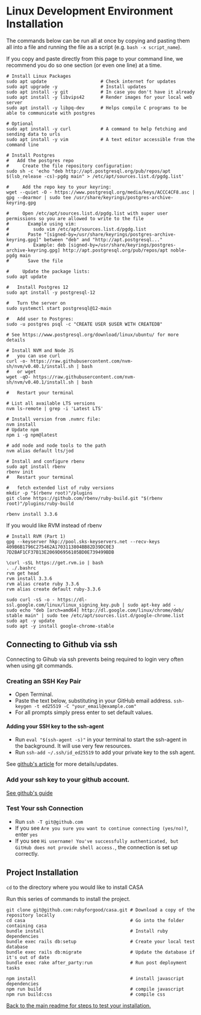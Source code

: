# Linux Development Environment Installation

The commands below can be run all at once by copying and pasting them all into a file and running the file as a script
(e.g. `bash -x script_name`).

If you copy and paste directly from this page to your command line, we recommend you do so one section (or even one line) at a time.

```
# Install Linux Packages
sudo apt update                    # Check internet for updates
sudo apt upgrade -y                # Install updates
sudo apt install -y git            # In case you don't have it already
sudo apt install -y libvips42      # Render images for your local web server
sudo apt install -y libpq-dev      # Helps compile C programs to be able to communicate with postgres

# Optional
sudo apt install -y curl           # A command to help fetching and sending data to urls
sudo apt install -y vim            # A text editor accessible from the command line
```

```
# Install Postgres
#   Add the postgres repo
#     Create the file repository configuration:
sudo sh -c 'echo "deb http://apt.postgresql.org/pub/repos/apt $(lsb_release -cs)-pgdg main" > /etc/apt/sources.list.d/pgdg.list'

#     Add the repo key to your keyring:
wget --quiet -O - https://www.postgresql.org/media/keys/ACCC4CF8.asc | gpg --dearmor | sudo tee /usr/share/keyrings/postgres-archive-keyring.gpg

#     Open /etc/apt/sources.list.d/pgdg.list with super user permissions so you are allowed to write to the file
#       Example using vim:
#         sudo vim /etc/apt/sources.list.d/pgdg.list
#       Paste "[signed-by=/usr/share/keyrings/postgres-archive-keyring.gpg]" between "deb" and "http://apt.postgresql..."
#         Example: deb [signed-by=/usr/share/keyrings/postgres-archive-keyring.gpg] http://apt.postgresql.org/pub/repos/apt noble-pgdg main
#       Save the file

#     Update the package lists:
sudo apt update

#   Install Postgres 12
sudo apt install -y postgresql-12

#   Turn the server on
sudo systemctl start postgresql@12-main

#   Add user to Postgres:
sudo -u postgres psql -c "CREATE USER $USER WITH CREATEDB"

# See https://www.postgresql.org/download/linux/ubuntu/ for more details
```

```
# Install NVM and Node JS
#   you can use curl
curl -o- https://raw.githubusercontent.com/nvm-sh/nvm/v0.40.1/install.sh | bash
#   or wget
wget -qO- https://raw.githubusercontent.com/nvm-sh/nvm/v0.40.1/install.sh | bash

#   Restart your terminal

# List all available LTS versions
nvm ls-remote | grep -i 'Latest LTS'

# Install version from .nvmrc file:
nvm install
# Update npm
npm i -g npm@latest
```

```
# add node and node tools to the path
nvm alias default lts/jod
```

```
# Install and configure rbenv
sudo apt install rbenv
rbenv init
#   Restart your terminal

#   fetch extended list of ruby versions
mkdir -p "$(rbenv root)"/plugins
git clone https://github.com/rbenv/ruby-build.git "$(rbenv root)"/plugins/ruby-build

rbenv install 3.3.6
```

If you would like RVM instead of rbenv
```
# Install RVM (Part 1)
gpg --keyserver hkp://pool.sks-keyservers.net --recv-keys 409B6B1796C275462A1703113804BB82D39DC0E3 7D2BAF1CF37B13E2069D6956105BD0E739499BDB

\curl -sSL https://get.rvm.io | bash
. ./.bashrc
rvm get head
rvm install 3.3.6
rvm alias create ruby 3.3.6
rvm alias create default ruby-3.3.6
```

```# Download the Chrome browser (for RSpec testing):
sudo curl -sS -o - https://dl-ssl.google.com/linux/linux_signing_key.pub | sudo apt-key add -
sudo echo "deb [arch=amd64] http://dl.google.com/linux/chrome/deb/ stable main" | sudo tee /etc/apt/sources.list.d/google-chrome.list
sudo apt -y update
sudo apt -y install google-chrome-stable
```

## Connecting to Github via ssh
Connecting to Gihub via ssh prevents being required to login very often when using git commands.

### Creating an SSH Key Pair
 - Open Terminal.
 - Paste the text below, substituting in your GitHub email address.
`ssh-keygen -t ed25519 -C "your_email@example.com"`
 - For all prompts simply press enter to set default values.

#### Adding your SSH key to the ssh-agent
 - Run `eval "$(ssh-agent -s)"` in your terminal to start the ssh-agent in the background. It will use very few resources.
 - Run `ssh-add ~/.ssh/id_ed25519` to add your private key to the ssh agent.

See [github's article](https://docs.github.com/en/authentication/connecting-to-github-with-ssh/generating-a-new-ssh-key-and-adding-it-to-the-ssh-agent) for more details/updates.

### Add your ssh key to your github account.
[See github's guide](https://docs.github.com/en/authentication/connecting-to-github-with-ssh/adding-a-new-ssh-key-to-your-github-account)

### Test Your ssh Connection
 - Run `ssh -T git@github.com`
 - If you see `Are you sure you want to continue connecting (yes/no)?`, enter `yes`
 - If you see `Hi username! You've successfully authenticated, but GitHub does not provide shell access.`, the connection is set up correctly.

## Project Installation

`cd` to the directory where you would like to install CASA

Run this series of commands to install the project.
```
git clone git@github.com:rubyforgood/casa.git # Download a copy of the repository locally
cd casa                                       # Go into the folder containing casa
bundle install                                # Install ruby dependencies
bundle exec rails db:setup                    # Create your local test database
bundle exec rails db:migrate                  # Update the database if it's out of date
bundle exec rake after_party:run              # Run post deployment tasks

npm install                                   # install javascript dependencies
npm run build                                 # compile javascript
npm run build:css                             # compile css
```
[Back to the main readme for steps to test your installation.](https://github.com/rubyforgood/casa#running-the-app--verifying-installation)
